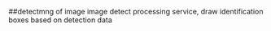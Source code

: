 ##detectmng of image
image detect processing service,
draw identification boxes based on detection data